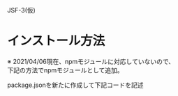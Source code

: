 JSF-3(仮)

# インストール方法

※ 2021/04/06現在、npmモジュールに対応していないので、  
下記の方法でnpmモジュールとして追加。

package.jsonを新たに作成して下記コードを記述

```

```
